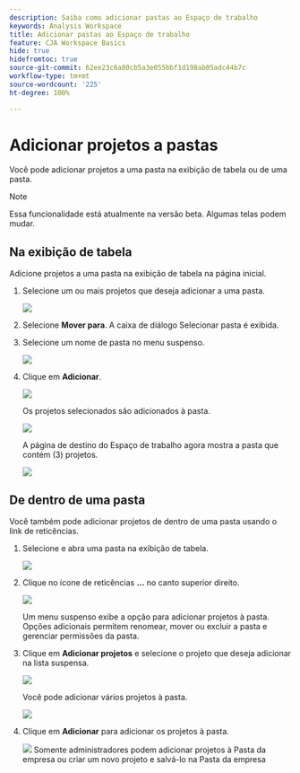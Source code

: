 ```yaml
---
description: Saiba como adicionar pastas ao Espaço de trabalho
keywords: Analysis Workspace
title: Adicionar pastas ao Espaço de trabalho
feature: CJA Workspace Basics
hide: true
hidefromtoc: true
source-git-commit: 62ee23c6a80cb5a3e055bbf1d198ab05adc44b7c
workflow-type: tm+mt
source-wordcount: '225'
ht-degree: 100%

---
```



# Adicionar projetos a pastas

Você pode adicionar projetos a uma pasta na exibição de tabela ou de uma pasta.

>[!NOTE]
>
>Essa funcionalidade está atualmente na versão beta. Algumas telas podem mudar.

## Na exibição de tabela

Adicione projetos a uma pasta na exibição de tabela na página inicial.

1. Selecione um ou mais projetos que deseja adicionar a uma pasta.

   ![](/help/analysis-workspace/build-workspace-project/assets/move-tv-selected.png)

1. Selecione **Mover para**. A caixa de diálogo Selecionar pasta é exibida.

1. Selecione um nome de pasta no menu suspenso.

   ![](/help/analysis-workspace/build-workspace-project/assets/move-select-folder.png)

1. Clique em **Adicionar**.

   ![](/help/analysis-workspace/build-workspace-project/assets/move-add.png)

   Os projetos selecionados são adicionados à pasta.

   ![](/help/analysis-workspace/build-workspace-project/assets/move-projects-added.png)

   A página de destino do Espaço de trabalho agora mostra a pasta que contém (3) projetos.

   ![](/help/analysis-workspace/build-workspace-project/assets/move-folders-updated.png)

## De dentro de uma pasta

Você também pode adicionar projetos de dentro de uma pasta usando o link de reticências.

1. Selecione e abra uma pasta na exibição de tabela.

   ![](/help/analysis-workspace/build-workspace-project/assets/move-open-folder.png)

1. Clique no ícone de reticências **...** no canto superior direito.

   ![](/help/analysis-workspace/build-workspace-project/assets/add-projects-elipsis.png)

   Um menu suspenso exibe a opção para adicionar projetos à pasta. Opções adicionais permitem renomear, mover ou excluir a pasta e gerenciar permissões da pasta.

1. Clique em **Adicionar projetos** e selecione o projeto que deseja adicionar na lista suspensa.

   ![](/help/analysis-workspace/build-workspace-project/assets/select-add-projects.png)

   Você pode adicionar vários projetos à pasta.

   ![](/help/analysis-workspace/build-workspace-project/assets/move-add-multiple-projects.png)

1. Clique em **Adicionar** para adicionar os projetos à pasta.

   ![](/help/analysis-workspace/build-workspace-project/assets/move-added-items.png)
Somente administradores podem adicionar projetos à Pasta da empresa ou criar um novo projeto e salvá-lo na Pasta da empresa

